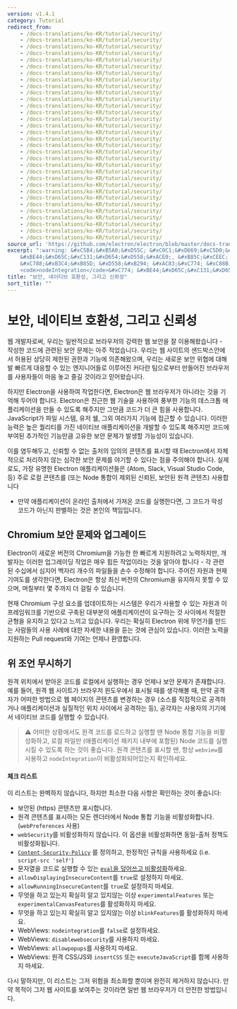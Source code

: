```yaml
---
version: v1.4.1
category: Tutorial
redirect_from:
    - /docs-translations/ko-KR/tutorial/security/
    - /docs-translations/ko-KR/tutorial/security/
    - /docs-translations/ko-KR/tutorial/security/
    - /docs-translations/ko-KR/tutorial/security/
    - /docs-translations/ko-KR/tutorial/security/
    - /docs-translations/ko-KR/tutorial/security/
    - /docs-translations/ko-KR/tutorial/security/
    - /docs-translations/ko-KR/tutorial/security/
    - /docs-translations/ko-KR/tutorial/security/
    - /docs-translations/ko-KR/tutorial/security/
    - /docs-translations/ko-KR/tutorial/security/
    - /docs-translations/ko-KR/tutorial/security/
    - /docs-translations/ko-KR/tutorial/security/
    - /docs-translations/ko-KR/tutorial/security/
    - /docs-translations/ko-KR/tutorial/security/
    - /docs-translations/ko-KR/tutorial/security/
    - /docs-translations/ko-KR/tutorial/security/
    - /docs-translations/ko-KR/tutorial/security/
    - /docs-translations/ko-KR/tutorial/security/
    - /docs-translations/ko-KR/tutorial/security/
    - /docs-translations/ko-KR/tutorial/security/
    - /docs-translations/ko-KR/tutorial/security/
    - /docs-translations/ko-KR/tutorial/security/
    - /docs-translations/ko-KR/tutorial/security/
    - /docs-translations/ko-KR/tutorial/security/
    - /docs-translations/ko-KR/tutorial/security/
    - /docs-translations/ko-KR/tutorial/security/
    - /docs-translations/ko-KR/tutorial/security/
    - /docs-translations/ko-KR/tutorial/security/
    - /docs-translations/ko-KR/tutorial/security/
    - /docs-translations/ko-KR/tutorial/security/
    - /docs-translations/ko-KR/tutorial/security/
source_url: 'https://github.com/electron/electron/blob/master/docs-translations/ko-KR/tutorial/security.md'
excerpt: ":warning: &#xC5B4;&#xB5A0;&#xD55C; &#xC0C1;&#xD669;&#xC5D0;&#xC11C;&#xB3C4; &#xC6D0;&#xACA9; &#xCF54;&#xB4DC;&#xB97C; &#xB85C;&#xB4DC;&#xD558;&#xACE0; &#xC2E4;&#xD589;&#xD560; &#xB550; Node &#xD1B5;&#xD569; &#xAE30;&#xB2A5;&#xC744;
    &#xBE44;&#xD65C;&#xC131;&#xD654;&#xD558;&#xACE0;, &#xB85C;&#xCEEC; &#xD30C;&#xC77C;&#xB9CC; (&#xC560;&#xD50C;&#xB9AC;&#xCF00;&#xC774;&#xC158; &#xD328;&#xD0A4;&#xC9C0; &#xB0B4;&#xBD80;&#xC5D0; &#xD3EC;&#xD568;&#xB41C;) Node &#xCF54;&#xB4DC;&#xB97C; &#xC2E4;&#xD589;&#xC2DC;&#xD0AC; &#xC218;
    &#xC788;&#xB3C4;&#xB85D; &#xD558;&#xB294; &#xAC83;&#xC774; &#xC88B;&#xC2B5;&#xB2C8;&#xB2E4;. &#xC6D0;&#xACA9; &#xCF58;&#xD150;&#xCE20;&#xB97C; &#xD45C;&#xC2DC;&#xD560; &#xB550;, &#xD56D;&#xC0C1; <code>webview</code>&#xB97C; &#xC0AC;&#xC6A9;&#xD558;&#xACE0;
    <code>nodeIntegration</code>&#xC774; &#xBE44;&#xD65C;&#xC131;&#xD654;&#xB418;&#xC5B4;&#xC788;&#xB294;&#xC9C0; &#xD655;&#xC778;&#xD558;&#xC138;&#xC694;."
title: "보안, 네이티브 호환성, 그리고 신뢰성"
sort_title: ""
---
```


# 보안, 네이티브 호환성, 그리고 신뢰성

웹 개발자로써, 우리는 일반적으로 브라우저의 강력한 웹 보안을 잘 이용해왔습니다 - 작성한
코드에 관련된 보안 문제는 아주 적었습니다. 우리는 웹 사이트의 샌드박스안에서 허용된
상당히 제한된 권한과 기능에 의존해왔으며, 우리는 새로운 보안 위협에 대해 발 빠르게
대응할 수 있는 엔지니어들로 이루어진 커다란 팀으로부터 만들어진 브라우저를 사용자들이
마음 놓고 즐길 것이라고 믿어왔습니다.

하지만 Electron을 사용하여 작업한다면, Electron은 웹 브라우저가 아니라는 것을 기억해
두어야 합니다. Electron은 친근한 웹 기술을 사용하여 풍부한 기능의 데스크톱
애플리케이션을 만들 수 있도록 해주지만 그만큼 코드가 더 큰 힘을 사용합니다.
JavaScript가 파일 시스템, 유저 쉘, 그외 여러가지 기능에 접근할 수 있습니다. 이러한
능력은 높은 퀄리티를 가진 네이티브 애플리케이션을 개발할 수 있도록 해주지만 코드에
부여된 추가적인 기능만큼 고유한 보안 문제가 발생할 가능성이 있습니다.

이를 염두해두고, 신뢰할 수 없는 출처의 임의의 콘텐츠를 표시할 때 Electron에서
자체적으로 처리하지 않는 심각한 보안 문제를 야기할 수 있다는 점을 주의해야 합니다.
실제로도, 가장 유명한 Electron 애플리케이션들은 (Atom, Slack, Visual Studio Code,
등) 주로 로컬 콘텐츠를 (또는 Node 통합이 제외된 신뢰된, 보안된 원격 콘텐츠) 사용합니다
- 만약 애플리케이션이 온라인 출처에서 가져온 코드를 실행한다면, 그 코드가 악성 코드가
아닌지 판별하는 것은 본인의 책임입니다.

## Chromium 보안 문제와 업그레이드

Electron이 새로운 버전의 Chromium을 가능한 한 빠르게 지원하려고 노력하지만,
개발자는 이러한 업그레이딩 작업은 매우 힘든 작업이라는 것을 알아야 합니다 - 각 관련된
수십에서 심지어 백자리 개수의 파일들을 손수 수정해야 합니다. 주어진 자원과 현재
기여도를 생각한다면, Electron은 항상 최신 버전의 Chromium을 유지하지 못할 수 있으며,
며칠부터 몇 주까지 더 걸릴 수 있습니다.

현재 Chromium 구성 요소를 업데이트하는 시스템은 우리가 사용할 수 있는 자원과 이
프레임워크를 기반으로 구축된 대부분의 애플리케이션이 요구하는 것 사이에서 적절한 균형을
유지하고 있다고 느끼고 있습니다. 우리는 확실히 Electron 위에 무언가를 만드는 사람들의
사용 사례에 대한 자세한 내용을 듣는 것에 관심이 있습니다. 이러한 노력을 지원하는 Pull
request와 기여는 언제나 환영합니다.

## 위 조언 무시하기

원격 위치에서 받아온 코드를 로컬에서 실행하는 경우 언제나 보안 문제가 존재합니다.
예를 들어, 원격 웹 사이트가 브라우저 윈도우에서 표시될 때를 생각해볼 때, 만약 공격자가
어떠한 방법으로 웹 페이지의 콘텐츠를 변경하는 경우 (소스를 직접적으로 공격하거나
애플리케이션과 실질적인 위치 사이에서 공격하는 등), 공갹자는 사용자의 기기에서 네이티브
코드를 실행할 수 있습니다.

> :warning: 어떠한 상황에서도 원격 코드를 로드하고 실행할 땐 Node 통합 기능을
비활성화하고, 로컬 파일만 (애플리케이션 패키지 내부에 포함된) Node 코드를 실행시킬 수
있도록 하는 것이 좋습니다. 원격 콘텐츠를 표시할 땐, 항상 `webview`를 사용하고
`nodeIntegration`이 비활성화되어있는지 확인하세요.

#### 체크 리스트

이 리스트는 완벽하지 않습니다, 하지만 최소한 다음 사항은 확인하는 것이 좋습니다:

* 보안된 (https) 콘텐츠만 표시합니다.
* 원격 콘텐츠를 표시하는 모든 렌더러에서 Node 통합 기능을 비활성화합니다.
  (`webPreferences` 사용)
* `webSecurity`를 비활성화하지 않습니다. 이 옵션을 비활성화하면 동일-출처 정책도
  비활성화됩니다.
* [`Content-Security-Policy`](http://www.html5rocks.com/en/tutorials/security/content-security-policy/)
  를 정의하고, 한정적인 규칙을 사용하세요 (i.e. `script-src 'self'`)
* 문자열을 코드로 실행할 수 있는
  [`eval`을 덮어쓰고 비활성화](https://github.com/nylas/N1/blob/0abc5d5defcdb057120d726b271933425b75b415/static/index.js#L6-L8)하세요.
* `allowDisplayingInsecureContent`를 `true`로 설정하지 마세요.
* `allowRunningInsecureContent`를 `true`로 설정하지 마세요.
* 무엇을 하고 있는지 확실히 알고 있지않는 이상 `experimentalFeatures` 또는
  `experimentalCanvasFeatures`를 활성화하지 마세요.
* 무엇을 하고 있는지 확실히 알고 있지않는 이상 `blinkFeatures`를 활성화하지 마세요.
* WebViews: `nodeintegration`를 `false`로 설정하세요.
* WebViews: `disablewebsecurity`를 사용하지 마세요.
* WebViews: `allowpopups`를 사용하지 마세요.
* WebViews: 원격 CSS/JS와 `insertCSS` 또는 `executeJavaScript`를 함께 사용하지
  마세요.

다시 말하지만, 이 리스트는 그저 위험을 최소화할 뿐이며 완전히 제거하지 않습니다. 만약
목적이 그저 웹 사이트를 보여주는 것이라면 일반 웹 브라우저가 더 안전한 방법입니다.
